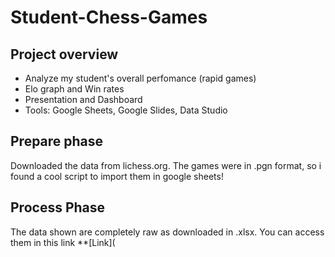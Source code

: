 # Student-Chess-Games

## Project overview
- Analyze my student's overall perfomance (rapid games)
- Elo graph and Win rates 
- Presentation and Dashboard 
- Tools: Google Sheets, Google Slides, Data Studio

## Prepare phase
Downloaded the data from lichess.org. The games were in .pgn format, so i found
a cool script to import them in google sheets!

## Process Phase
The data shown are completely raw as downloaded in .xlsx. You can access them in this link **[Link]( 
